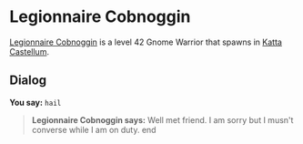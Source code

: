 # Legionnaire Cobnoggin



[Legionnaire Cobnoggin](/npc/160289) is a level 42 Gnome Warrior that spawns in [Katta Castellum](/zone/160).



## Dialog

**You say:** `hail`



>**Legionnaire Cobnoggin says:** Well met friend. I am sorry but I musn't converse while I am on duty.
end
